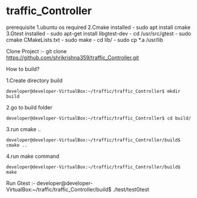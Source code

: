 # traffic_Controller

prerequisite
1.ubuntu os required
2.Cmake installed
	- sudo apt  install cmake
3.Gtest installed
	- sudo apt-get install libgtest-dev
	- cd /usr/src/gtest
	- sudo cmake CMakeLists.txt
	- sudo make
	- cd lib/
	- sudo cp *.a /usr/lib

Clone Project :- git clone https://github.com/shrikrishna359/traffic_Controller.git

How to build?

1.Create directory build

	developer@developer-VirtualBox:~/traffic/traffic_Controller$ mkdir build

2.go to build folder

	developer@developer-VirtualBox:~/traffic/traffic_Controller$ cd build/
	
3.run cmake ..

	developer@developer-VirtualBox:~/traffic/traffic_Controller/build$ cmake ..

4.run make command

	developer@developer-VirtualBox:~/traffic/traffic_Controller/build$ make
	
Run Gtest :- developer@developer-VirtualBox:~/traffic/traffic_Controller/build$ ./test/testGtest



